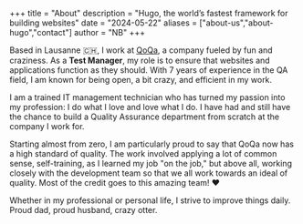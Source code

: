 +++
title = "About"
description = "Hugo, the world’s fastest framework for building websites"
date = "2024-05-22"
aliases = ["about-us","about-hugo","contact"]
author = "NB"
+++

Based in Lausanne 🇨🇭, I work at <a href="https://www.qoqa.ch/fr/concept">QoQa</a>, a company fueled by fun and craziness. As a <strong>Test Manager</strong>, my role is to ensure that websites and applications function as they should. With 7 years of experience in the QA field, I am known for being open, a bit crazy, and efficient in my work.

I am a trained IT management technician who has turned my passion into my profession: I do what I love and love what I do. I have had and still have the chance to build a Quality Assurance department from scratch at the company I work for.

Starting almost from zero, I am particularly proud to say that QoQa now has a high standard of quality. The work involved applying a lot of common sense, self-training, as I learned my job "on the job," but above all, working closely with the development team so that we all work towards an ideal of quality. Most of the credit goes to this amazing team! ♥️

Whether in my professional or personal life, I strive to improve things daily. Proud dad, proud husband, crazy otter.
